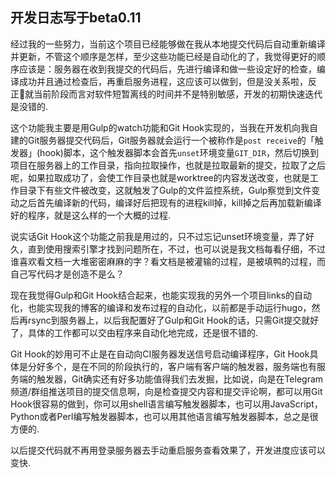 ## 开发日志写于beta0.11

经过我的一些努力，当前这个项目已经能够做在我从本地提交代码后自动重新编译并更新，不管这个顺序是怎样，至少这些功能已经是自动化的了，我觉得更好的顺序应该是：服务器在收到我提交的代码后，先进行编译和做一些设定好的检查，编译成功并且通过检查后，再重启服务进程，这应该可以做到，但是没关系啦，反正就当前阶段而言对软件短暂离线的时间并不是特别敏感，开发的初期快速迭代是没错的. 

这个功能我主要是用Gulp的watch功能和Git Hook实现的，当我在开发机向我自建的Git服务器提交代码后，Git服务器就会运行一个被称作是`post receive`的「触发器」(hook)脚本，这个触发器脚本会首先`unset`环境变量`GIT_DIR`，然后切换到项目在服务器上的工作目录，指向拉取操作，也就是拉取最新的提交，拉取了之后呢，如果拉取成功了，会使工作目录也就是worktree的内容发送改变，也就是工作目录下有些文件被改变，这就触发了Gulp的文件监控系统，Gulp察觉到文件变动之后首先编译新的代码，编译好后把现有的进程kill掉，kill掉之后再加载新编译好的程序，就是这么样的一个大概的过程.

说实话Git Hook这个功能之前我是用过的，只不过忘记unset环境变量，弄了好久，直到使用搜索引擎才找到问题所在，不过，也可以说是我文档每看仔细，不过谁喜欢看文档一大堆密密麻麻的字？看文档是被灌输的过程，是被填鸭的过程，而自己写代码才是创造不是么？

现在我觉得Gulp和Git Hook结合起来，也能实现我的另外一个项目links的自动化，也能实现我的博客的编译和发布过程的自动化，以前都是手动运行hugo，然后再rsync到服务器上，以后我配置好了Gulp和Git Hook的话，只需Git提交就好了，具体的工作都可以交由程序来自动化地完成，还是很不错的.

Git Hook的妙用可不止是在自动向CI服务器发送信号启动编译程序，Git Hook具体是分好多个，是在不同的阶段执行的，客户端有客户端的触发器，服务端也有服务端的触发器，Git确实还有好多功能值得我们去发掘，比如说，向是在Telegram频道/群组推送项目的提交信息啊，向是检查提交内容和提交评论啊，都可以用Git Hook很容易的做到，你可以用shell语言编写触发器脚本，也可以用JavaScript，Python或者Perl编写触发器脚本，也可以用其他语言编写触发器脚本，总之是很方便的.

以后提交代码就不再用登录服务器去手动重启服务查看效果了，开发进度应该可以变快.
